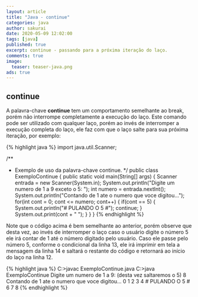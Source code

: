 ```yaml
---
layout: article
title: "Java - continue"
categories: java
author: sakurai
date: 2020-05-09 12:02:00
tags: [java]
published: true
excerpt: continue - passando para a próxima iteração do laço.
comments: true
image:
  teaser: teaser-java.png
ads: true
---
```


## continue 

A palavra-chave **continue** tem um comportamento semelhante ao break, porém não interrompe completamente a execução do laço. Este comando pode ser utilizado com qualquer laço, porém ao invés de interromper a execução completa do laço, ele faz com que o laço salte para sua próxima iteração, por exemplo:

{% highlight java %}
import java.util.Scanner;

/**
 * Exemplo de uso da palavra-chave continue.
 */
public class ExemploContinue {
  public static void main(String[] args) {
    Scanner entrada = new Scanner(System.in);
    System.out.println("Digite um numero de 1 a 9 exceto o 5: ");
    int numero = entrada.nextInt();
    System.out.println("Contando de 1 ate o numero que voce digitou…");
    for(int cont = 0; cont <= numero; cont++) {
      if(cont == 5) {
        System.out.println("# PULANDO O 5 #");
        continue;
      }
      System.out.print(cont + " ");
    }
  }
}
{% endhighlight %}

Note que o código acima é bem semelhante ao anterior, porém observe que desta vez, ao invés de interromper o laço caso o usuário digite o número 5 ele irá contar de 1 até o número digitado pelo usuário. Caso ele passe pelo número 5, conforme o condicional da linha 13, ele irá imprimir em tela a mensagem da linha 14 e saltará o restante do código e retornará ao início do laço na linha 12. 

{% highlight java %}
C:\>javac ExemploContinue.java
C:\>java ExemploContinue
Digite um numero de 1 a 9: (desta vez saltaremos o 5)
8
Contando de 1 ate o numero que voce digitou...
0 1 2 3 4 # PULANDO O 5 #
6 7 8
{% endhighlight %}